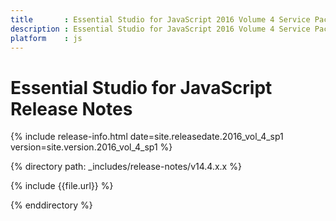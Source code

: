 ```yaml
---
title 		: Essential Studio for JavaScript 2016 Volume 4 Service Pack 1 Release Notes
description : Essential Studio for JavaScript 2016 Volume 4 Service Pack 1 Release Notes
platform 	: js
---
```


# Essential Studio for JavaScript Release Notes

{% include release-info.html date=site.releasedate.2016_vol_4_sp1 version=site.version.2016_vol_4_sp1 %} 

{% directory path: _includes/release-notes/v14.4.x.x %}

{% include {{file.url}} %}

{% enddirectory %}
